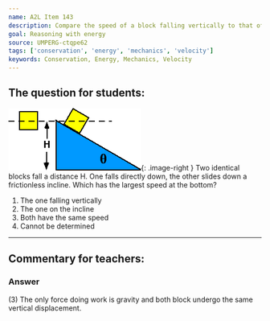 ```yaml
---
name: A2L Item 143
description: Compare the speed of a block falling vertically to that of one sliding down a smooth incline.
goal: Reasoning with energy
source: UMPERG-ctqpe62
tags: ['conservation', 'energy', 'mechanics', 'velocity']
keywords: Conservation, Energy, Mechanics, Velocity
---
```


## The question for students:

![Item143_fig1.gif](../images/Item143_fig1.gif){: .image-right } Two
identical blocks fall a distance H. One falls directly down, the other
slides down a frictionless incline.  Which has the largest speed at the
bottom?

1. The one falling vertically
2. The one on the incline
3. Both have the same speed
4. Cannot be determined




<hr/>

## Commentary for teachers:

### Answer 

(3) The only force doing work is gravity and both block undergo
the same vertical displacement.
